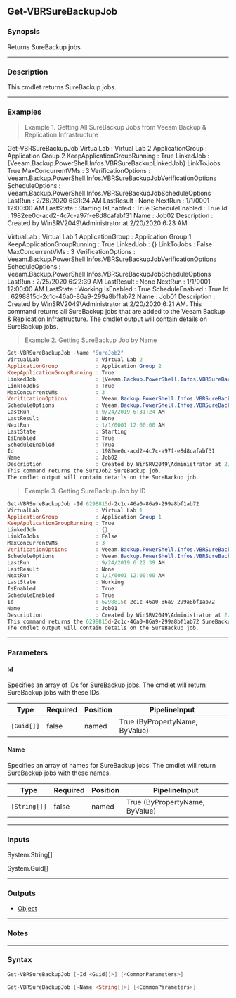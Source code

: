 Get-VBRSureBackupJob
--------------------

### Synopsis
Returns SureBackup jobs.

---

### Description

This cmdlet returns SureBackup jobs.

---

### Examples
> Example 1. Getting All SureBackup Jobs from Veeam Backup & Replication Infrastructure

Get-VBRSureBackupJob
VirtualLab                  : Virtual Lab 2
ApplicationGroup            : Application Group 2
KeepApplicationGroupRunning : True
LinkedJob                   : {Veeam.Backup.PowerShell.Infos.VBRSureBackupLinkedJob}
LinkToJobs                  : True
MaxConcurrentVMs            : 3
VerificationOptions         : Veeam.Backup.PowerShell.Infos.VBRSureBackupJobVerificationOptions
ScheduleOptions             : Veeam.Backup.PowerShell.Infos.VBRSureBackupJobScheduleOptions
LastRun                     : 2/28/2020 6:31:24 AM
LastResult                  : None
NextRun                     : 1/1/0001 12:00:00 AM
LastState                   : Starting
IsEnabled                   : True
ScheduleEnabled             : True
Id                          : 1982ee0c-acd2-4c7c-a97f-e8d8cafabf31
Name                        : Job02
Description                 : Created by WinSRV2049\Administrator at 2/20/2020 6:23 AM.

VirtualLab                  : Virtual Lab 1
ApplicationGroup            : Application Group 1
KeepApplicationGroupRunning : True
LinkedJob                   : {}
LinkToJobs                  : False
MaxConcurrentVMs            : 3
VerificationOptions         : Veeam.Backup.PowerShell.Infos.VBRSureBackupJobVerificationOptions
ScheduleOptions             : Veeam.Backup.PowerShell.Infos.VBRSureBackupJobScheduleOptions
LastRun                     : 2/25/2020 6:22:39 AM
LastResult                  : None
NextRun                     : 1/1/0001 12:00:00 AM
LastState                   : Working
IsEnabled                   : True
ScheduleEnabled             : True
Id                          : 6298815d-2c1c-46a0-86a9-299a8bf1ab72
Name                        : Job01
Description                 : Created by WinSRV2049\Administrator at 2/20/2020 6:21 AM.
This command returns all SureBackup jobs that are added to the Veeam Backup & Replication Infrastructure.
The cmdlet output will contain details on SureBackup jobs.
> Example 2. Getting SureBackup Job by Name

```PowerShell
Get-VBRSureBackupJob -Name "SureJob2"
VirtualLab                  : Virtual Lab 2
ApplicationGroup            : Application Group 2
KeepApplicationGroupRunning : True
LinkedJob                   : {Veeam.Backup.PowerShell.Infos.VBRSureBackupLinkedJob}
LinkToJobs                  : True
MaxConcurrentVMs            : 3
VerificationOptions         : Veeam.Backup.PowerShell.Infos.VBRSureBackupJobVerificationOptions
ScheduleOptions             : Veeam.Backup.PowerShell.Infos.VBRSureBackupJobScheduleOptions
LastRun                     : 9/24/2019 6:31:24 AM
LastResult                  : None
NextRun                     : 1/1/0001 12:00:00 AM
LastState                   : Starting
IsEnabled                   : True
ScheduleEnabled             : True
Id                          : 1982ee0c-acd2-4c7c-a97f-e8d8cafabf31
Name                        : Job02
Description                 : Created by WinSRV2049\Administrator at 2/20/2020 6:23 AM.
This command returns the SureJob2 SureBackup job.
The cmdlet output will contain details on the SureBackup job.
```
> Example 3. Getting SureBackup Job by ID

```PowerShell
Get-VBRSureBackupJob -Id 6298815d-2c1c-46a0-86a9-299a8bf1ab72
VirtualLab                  : Virtual Lab 1
ApplicationGroup            : Application Group 1
KeepApplicationGroupRunning : True
LinkedJob                   : {}
LinkToJobs                  : False
MaxConcurrentVMs            : 3
VerificationOptions         : Veeam.Backup.PowerShell.Infos.VBRSureBackupJobVerificationOptions
ScheduleOptions             : Veeam.Backup.PowerShell.Infos.VBRSureBackupJobScheduleOptions
LastRun                     : 9/24/2019 6:22:39 AM
LastResult                  : None
NextRun                     : 1/1/0001 12:00:00 AM
LastState                   : Working
IsEnabled                   : True
ScheduleEnabled             : True
Id                          : 6298815d-2c1c-46a0-86a9-299a8bf1ab72
Name                        : Job01
Description                 : Created by WinSRV2049\Administrator at 2/20/2020 6:21 AM.
This command returns the 6298815d-2c1c-46a0-86a9-299a8bf1ab72 SureBackup job.
The cmdlet output will contain details on the SureBackup job.
```

---

### Parameters
#### **Id**
Specifies an array of IDs for SureBackup jobs. The cmdlet will return SureBackup jobs with these IDs.

|Type      |Required|Position|PipelineInput                 |
|----------|--------|--------|------------------------------|
|`[Guid[]]`|false   |named   |True (ByPropertyName, ByValue)|

#### **Name**
Specifies an array of names for SureBackup jobs. The cmdlet will return SureBackup jobs with these names.

|Type        |Required|Position|PipelineInput                 |
|------------|--------|--------|------------------------------|
|`[String[]]`|false   |named   |True (ByPropertyName, ByValue)|

---

### Inputs
System.String[]

System.Guid[]

---

### Outputs
* [Object](https://learn.microsoft.com/en-us/dotnet/api/System.Object)

---

### Notes

---

### Syntax
```PowerShell
Get-VBRSureBackupJob [-Id <Guid[]>] [<CommonParameters>]
```
```PowerShell
Get-VBRSureBackupJob [-Name <String[]>] [<CommonParameters>]
```

